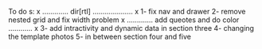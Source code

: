 To do s:
 x .............  dir[rtl]  .................... x
 1- fix nav and drawer
 2- remove nested grid and fix width problem
 x ............. add queotes and do color ............ x
 3- add intractivity and dynamic data in section three
 4- changing the template photos
 5- in between section four and five
 
